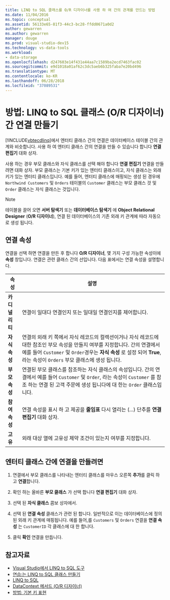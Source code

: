 ```yaml
---
title: LINQ to SQL 클래스를 O/R 디자이너를 사용 하 여 간의 관계를 만드는 방법
ms.date: 11/04/2016
ms.topic: conceptual
ms.assetid: 56133e65-81f3-44c3-bc28-ffdd0671a0d2
author: gewarren
ms.author: gewarren
manager: douge
ms.prod: visual-studio-dev15
ms.technology: vs-data-tools
ms.workload:
- data-storage
ms.openlocfilehash: d247603e14f431e44aa7c1589ba2ecd7463fac02
ms.sourcegitcommit: e9d1018a01af62c3dc5aeb6b325faba7e20bd496
ms.translationtype: MT
ms.contentlocale: ko-KR
ms.lasthandoff: 06/28/2018
ms.locfileid: "37089531"
---
```

# <a name="how-to-create-an-association-between-linq-to-sql-classes-or-designer"></a>방법: LINQ to SQL 클래스 (O/R 디자이너) 간 연결 만들기
[!INCLUDE[vbtecdlinq](../data-tools/includes/vbtecdlinq_md.md)]에서 엔터티 클래스 간의 연결은 데이터베이스 테이블 간의 관계와 비슷합니다. 사용 하 여 엔터티 클래스 간의 연결을 만들 수 있습니다 합니다 **연결 편집기** 대화 상자.

사용 하는 경우 부모 클래스와 자식 클래스를 선택 해야 합니다 **연결 편집기** 연결을 만들려면 대화 상자. 부모 클래스는 기본 키가 있는 엔터티 클래스이고, 자식 클래스는 외래 키가 있는 엔터티 클래스입니다. 예를 들어, 엔터티 클래스에 매핑되는 생성 된 경우에 `Northwind Customers` 및 `Orders` 테이블의 `Customer` 클래스는 부모 클래스 것 및 `Order` 클래스는 자식 클래스는 것입니다.

> [!NOTE]
>  테이블을 끌어 오면 **서버 탐색기** 또는 **데이터베이스 탐색기** 에 **Object Relational Designer** (**O/R 디자이너**), 연결 된 데이터베이스의 기존 외래 키 관계에 따라 자동으로 생성 됩니다.

## <a name="association-properties"></a>연결 속성
연결을 선택 하면 연결을 만든 후 합니다 **O/R 디자이너**, 몇 가지 구성 가능한 속성이에 **속성** 창입니다. 연결은 관련 클래스 간의 선입니다. 다음 표에서는 연결 속성을 설명합니다.

|속성|설명|
|--------------|-----------------|
|**카디널리티**|연결이 일대다 연결인지 또는 일대일 연결인지를 제어합니다.|
|**자식 속성**|연결의 외래 키 쪽에서 자식 레코드의 컬렉션이거나 자식 레코드에 대한 참조인 부모 속성을 만들지 여부를 지정합니다. 간의 연결에서 예를 들어 `Customer` 및 `Order`경우는 **자식 속성** 로 설정 되어 **True**, 라는 속성이 `Orders` 부모 클래스에 생성 됩니다.|
|**부모 속성**|연결된 부모 클래스를 참조하는 자식 클래스의 속성입니다. 간의 연결에서 예를 들어 `Customer` 및 `Order`, 라는 속성이 `Customer` 를 참조 하는 연결 된 고객 주문에 생성 됩니다에 대 한는 `Order` 클래스입니다.|
|**참여 속성**|연결 속성을 표시 하 고 제공을 **줄임표** 다시 열리는 (...) 단추를 **연결 편집기** 대화 상자.|
|**고유**|외래 대상 열에 고유성 제약 조건이 있는지 여부를 지정합니다.|

## <a name="to-create-an-association-between-entity-classes"></a>엔터티 클래스 간에 연결을 만들려면

1.  연결에서 부모 클래스를 나타내는 엔터티 클래스를 마우스 오른쪽 **추가**를 클릭 하 고 **연결**합니다.

2.  확인 하는 올바른 **부모 클래스** 가 선택 합니다 **연결 편집기** 대화 상자.

3.  선택 된 **자식 클래스** 콤보 상자에서.

4.  선택 된 **연결 속성** 클래스가 관련 된 합니다. 일반적으로 이는 데이터베이스에 정의된 외래 키 관계에 매핑됩니다. 예를 들어,를 `Customers` 및 `Orders` 연결을 **연결 속성** 는 `CustomerID` 각 클래스에 대 한 합니다.

5.  클릭 **확인** 연결을 만듭니다.

## <a name="see-also"></a>참고자료

- [Visual Studio에서 LINQ to SQL 도구](../data-tools/linq-to-sql-tools-in-visual-studio2.md)
- [연습:는 LINQ to SQL 클래스 만들기](how-to-create-linq-to-sql-classes-mapped-to-tables-and-views-o-r-designer.md)
- [LINQ to SQL](/dotnet/framework/data/adonet/sql/linq/index)
- [DataContext 메서드 (O/R 디자이너)](../data-tools/datacontext-methods-o-r-designer.md)
- [방법: 기본 키 표현](/dotnet/framework/data/adonet/sql/linq/how-to-represent-primary-keys)
